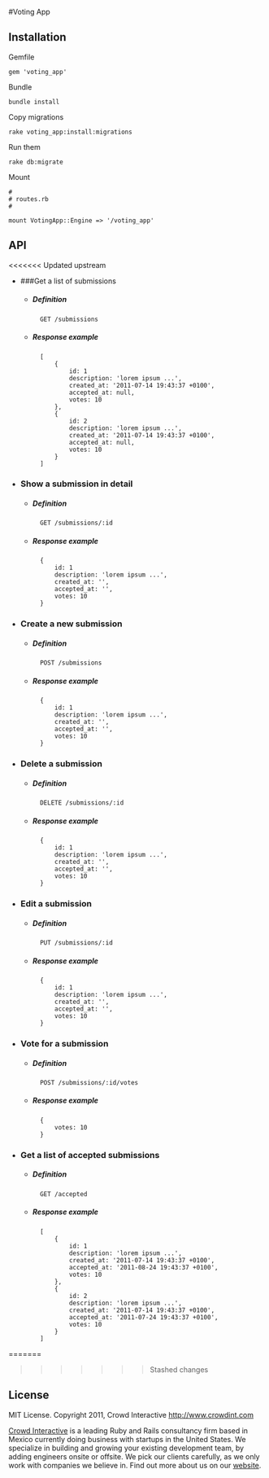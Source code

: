 #Voting App

## Installation

Gemfile

    gem 'voting_app'

Bundle

    bundle install

Copy migrations

    rake voting_app:install:migrations

Run them

    rake db:migrate

Mount

    #
    # routes.rb
    #

    mount VotingApp::Engine => '/voting_app'
    
 
## API
<<<<<<< Updated upstream
- ###Get a list of submissions

    - ##### Definition
	
			GET /submissions
 			
 	- ##### Response example
			
			[
				{
					id: 1
					description: 'lorem ipsum ...',
					created_at: '2011-07-14 19:43:37 +0100',
					accepted_at: null,
					votes: 10
				},
				{
					id: 2
					description: 'lorem ipsum ...',
					created_at: '2011-07-14 19:43:37 +0100',
					accepted_at: null,
					votes: 10
				}
			]
			
- ### Show a submission in detail
	
	- ##### Definition
			
			GET /submissions/:id
			
	- ##### Response example
	
			{
				id: 1
				description: 'lorem ipsum ...',
				created_at: '',
				accepted_at: '',
				votes: 10
			}
- ### Create a new submission

	- ##### Definition
			
			POST /submissions
			
	- ##### Response example
	
			{
				id: 1
				description: 'lorem ipsum ...',
				created_at: '',
				accepted_at: '',
				votes: 10
			}

- ### Delete a submission
	- ##### Definition
			
			DELETE /submissions/:id

			
	- ##### Response example
	
			{
				id: 1
				description: 'lorem ipsum ...',
				created_at: '',
				accepted_at: '',
				votes: 10
			} 
- ### Edit a submission
	- ##### Definition
			
			PUT /submissions/:id
			
	- ##### Response example
	
			{
				id: 1
				description: 'lorem ipsum ...',
				created_at: '',
				accepted_at: '',
				votes: 10
			}
- ### Vote for a submission
	- ##### Definition
			
			POST /submissions/:id/votes
			
	- ##### Response example
	
			{
				votes: 10
			}
- ### Get a list of accepted submissions
	- ##### Definition
			
			GET /accepted
			
	- ##### Response example
	
			[
				{
					id: 1
					description: 'lorem ipsum ...',
					created_at: '2011-07-14 19:43:37 +0100',
					accepted_at: '2011-08-24 19:43:37 +0100',
					votes: 10
				},
				{
					id: 2
					description: 'lorem ipsum ...',
					created_at: '2011-07-14 19:43:37 +0100',
					accepted_at: '2011-07-24 19:43:37 +0100',
					votes: 10
				}
			]
=======

>>>>>>> Stashed changes


## License

MIT License. Copyright 2011, Crowd Interactive http://www.crowdint.com

[Crowd Interactive](http://www.crowdint.com) is a leading Ruby and Rails consultancy
firm based in Mexico currently doing business with startups in the United States.
We specialize in building and growing your existing development team, by adding
engineers onsite or offsite. We pick our clients carefully, as we only work with
companies we believe in. Find out more about us on our [website](http://www.crowdint.com).


